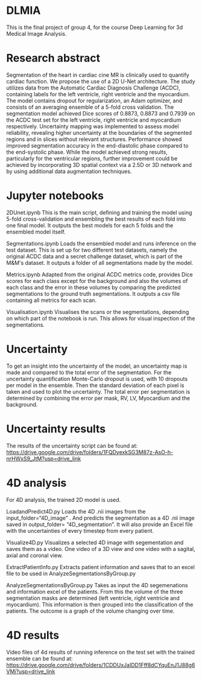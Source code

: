 # DLMIA
This is the final project of group 4, for the course Deep Learning for 3d Medical Image Analysis. 

# Research abstract
Segmentation of the heart in cardiac cine MR is clinically used to quantify cardiac function. We propose the use of a 2D U-Net architecture. The study utilizes data from the Automatic Cardiac Diagnosis Challenge (ACDC), containing labels for the left ventricle, right ventricle and the myocardium. The model contains dropout for regularization, an Adam optimizer, and consists of an averaging ensemble of a 5-fold cross validation. The segmentation model achieved Dice scores of 0.8873, 0.8873 and 0.7939 on the ACDC test set for the left ventricle, right ventricle and myocardium respectively. Uncertainty mapping was implemented to assess model reliability, revealing higher uncertainty at the boundaries of the segmented regions and in slices without relevant structures. Performance showed improved segmentation accuracy in the end-diastolic phase compared to the end-systolic phase. While the model achieved strong results, particularly for the ventricular regions, further improvement could be achieved by incorporating 3D spatial context via a 2.5D or 3D network and by using additional data augmentation techniques. 

# Jupyter notebooks
2DUnet.ipynb
This is the main script, defining and training the model using 5-fold cross-validation and ensembling the best results of each fold into one final model. It outputs the best models for each 5 folds and the ensembled model itself.

Segmentations.ipynb
Loads the ensembled model and runs inference on the test dataset. This is set up for two different test datasets, namely the original ACDC data and a secret challenge dataset, which is part of the M&M's dataset. It outputs a folder of all segmentations made by the model.

Metrics.ipynb
Adapted from the original ACDC metrics code, provides Dice scores for each class except for the background and also the volumes of each class and the error in these volumes by comparing the predicted segmentations to the ground truth segmentations. It outputs a csv file containing all metrics for each scan.

Visualisation.ipynb
Visualises the scans or the segmentations, depending on which part of the notebook is run. This allows for visual inspection of the segmentations.

# Uncertainty
To get an insight into the uncertainty of the model, an uncertainty map is made and compared to the total error of the segmentation. For the uncertainty quantification Monte-Carlo dropout is used, with 10 dropouts per model in the ensemble. Then the standard deviation of each pixel is taken and used to plot the uncertainty. The total error per segmentation is determined by combining the error per mask, RV, LV, Myocardium and the background.

# Uncertainty results
The results of the uncertainty script can be found at: https://drive.google.com/drive/folders/1FQDyexkSG3M87z-AsO-h-nrHWxS9_JtM?usp=drive_link

# 4D analysis
For 4D analysis, the trained 2D model is used. 

LoadandPredict4D.py
Loads the 4D .nii images from the input_folder=“4D_image” . And predicts the segmentation as a 4D .nii image saved in output_folder= “4D_segmentation”. It will also provide an Excel file with the uncertainties of every timestep from every patient. 

Visualize4D.py
Visualizes a selected 4D image with segementation and saves them as a video. One video of a 3D view and one video with a sagital, axial and coronal view. 

ExtractPatientInfo.py
Extracts patient information and saves that to an excel file to be used in AnalyzeSegmentationsByGroup.py

AnalyzeSegmentationsByGroup.py
Takes as input the 4D segemenations and information excel of the patients. From this the volume of the three segmentation masks are determined (left ventricle, right ventricle and myocardium). This information is then grouped into the classification of the patients. 
The outcome is a graph of the volume changing over time. 

# 4D results
Video files of 4d results of running inference on the test set with the trained ensemble can be found at: https://drive.google.com/drive/folders/1CDDUxJaIDD1Fff8dCYquEnJ1J88g6VMj?usp=drive_link
